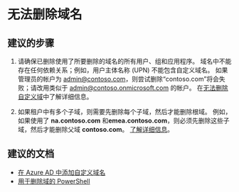 <properties
    pageTitle="I can't delete my domain name"
    description="Azure Active Directory 域疑难解答"
    service="microsoft.aad"
    resource="Microsoft_AAD_IAM"
    authors="Jeffsta-MSFT"
    displayOrder="4295"
    selfHelpType="resource"
    supportTopicIds=""
    resourceTags="directory_domain"
    productPesIds=""
    cloudEnvironments="public"
/>


# <a name="i-cant-delete-my-domain-name"></a>无法删除域名

## <a name="recommended-steps"></a>**建议的步骤**

1. 请确保已删除使用了所要删除的域名的所有用户、组和应用程序。 域名中不能存在任何依赖关系；例如，用户主体名称 (UPN) 不能包含自定义域名。 如果管理员的帐户为 admin@contoso.com，则尝试删除“contoso.com”将会失败；请改用类似于 admin@contoso.onmicrosoft.com 的帐户。 在[无法删除自定义域](https://support.microsoft.com/help/2787210/-unable-to-remove-this-domain-error-when-you-try-to-remove-a-domain-from-office-365)中了解详细信息。 

2. 如果租户中有多个子域，则需要先删除每个子域，然后才能删除根域。 例如，如果使用了 **na.contoso.com** 和**emea.contoso.com**，则必须先删除这些子域，然后才能删除父域 **contoso.com**。 [了解详细信息](https://support.microsoft.com/help/2787792/-domain-has-associated-subdomains-or-you-cannot-remove-a-domain-that-has-subdomains-error-when-you-try-to-remove-a-domain-from-office-365)。

## <a name="recommended-documents"></a>**建议的文档**

* [在 Azure AD 中添加自定义域名](https://docs.microsoft.com/azure/active-directory/active-directory-add-domain)
* [用于删除域的 PowerShell](https://docs.microsoft.com/powershell/msonline/v1/remove-msoldomain)

